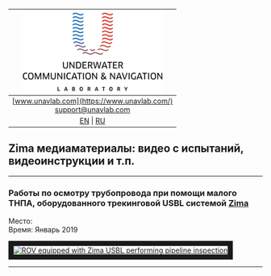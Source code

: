 | ![logo](/documentation/sm_logo.png) |
| :---: |
| [www.unavlab.com](https://www.unavlab.com/) <br/> [support@unavlab.com](mailto:support@unavlab.com) |
| [EN](/documentation/EN/Zima/media.md) \| [RU](/documentation/RU/Zima/media.md) |

## Zima медиаматериалы: видео с испытаний, видеоинструкции и т.п.

______  

### Работы по осмотру трубопровода при помощи малого ТНПА, оборудованного трекинговой USBL системой [Zima](/documentation/RU/Zima/Zima_DataBrief_ru.md)  
Место:   
Время: Январь 2019

<a href="https://youtu.be/fy9CjD4cgak"
target="_blank"><img src="http://img.youtube.com/vi/fy9CjD4cgak/0.jpg" 
alt="ROV equipped with Zima USBL performing pipeline inspection" width="240" height="180" border="10" /></a>  

______  
